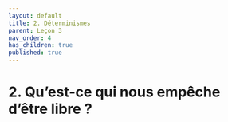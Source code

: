 ```yaml
---
layout: default
title: 2. Déterminismes
parent: Leçon 3
nav_order: 4
has_children: true
published: true
---
```

# 2. Qu’est-ce qui nous empêche d’être libre ?






